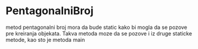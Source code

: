 # PentagonalniBroj
metod pentagonalni broj mora da bude static kako bi mogla da se pozove pre kreiranja objekata. Takva metoda moze da se pozove i iz druge staticke metode, kao sto je metoda main
